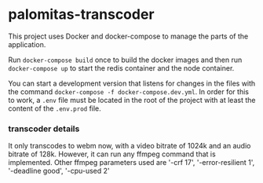 # palomitas-transcoder

This project uses Docker and docker-compose to manage the parts of the application.

Run `docker-compose build` once to build the docker images and then run `docker-compose up` to start the redis container and the node container.

You can start a development version that listens for changes in the files with the command `docker-compose -f docker-compose.dev.yml`. In order for this to work, a `.env` file must be located in the root of the project with at least the content of the `.env.prod` file.

### transcoder details

It only transcodes to webm now, with a video bitrate of 1024k and an audio bitrate of 128k. However, it can run any ffmpeg command that is implemented. Other ffmpeg parameters used are '-crf 17', '-error-resilient 1', '-deadline good', '-cpu-used 2'

